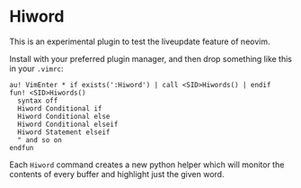 Hiword
======

This is an experimental plugin to test the liveupdate feature of neovim.

Install with your preferred plugin manager, and then drop something like this in your `.vimrc`:

    au! VimEnter * if exists(':Hiword') | call <SID>Hiwords() | endif
    fun! <SID>Hiwords()
      syntax off
      Hiword Conditional if
      Hiword Conditional else
      Hiword Conditional elseif
      Hiword Statement elseif
      " and so on
    endfun

Each `Hiword` command creates a new python helper which will monitor the
contents of every buffer and highlight just the given word.

